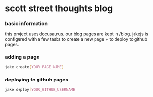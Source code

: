 # scott street thoughts blog

### basic information

this project uses docusaurus. our blog pages are kept in /blog.
jakejs is configured with a few tasks to create a new page + to deploy to github pages.

### adding a page

```bash
jake create[YOUR_PAGE_NAME]
```

### deploying to github pages

```bash
jake deploy[YOUR_GITHUB_USERNAME]
```
